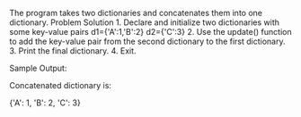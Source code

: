 The program takes two dictionaries and concatenates them into one dictionary. Problem Solution 1. Declare and initialize two dictionaries with some key-value pairs d1={'A':1,'B':2} d2={'C':3} 2. Use the update() function to add the key-value pair from the second dictionary to the first dictionary. 3. Print the final dictionary. 4. Exit.

Sample Output:

Concatenated dictionary is:

{'A': 1, 'B': 2, 'C': 3}
